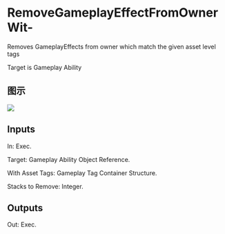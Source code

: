 # RemoveGameplayEffectFromOwnerWit-

Removes GameplayEffects from owner which match the given asset level tags

Target is Gameplay Ability

## 图示

![]($-20221218-17322959.png)

## Inputs

In: Exec.

Target: Gameplay Ability Object Reference.

With Asset Tags: Gameplay Tag Container Structure.

Stacks to Remove: Integer.  

## Outputs

Out: Exec.


